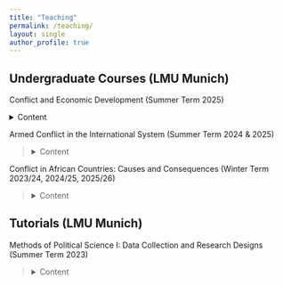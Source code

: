 ```yaml
---
title: "Teaching"
permalink: /teaching/
layout: single
author_profile: true
---
```


## Undergraduate Courses (LMU Munich)

Conflict and Economic Development (Summer Term 2025)
 
<style>
summary {
  cursor: pointer;
  font-weight: normal;
  transition: font-weight 0.2s ease;
}
summary:hover {
  font-weight: bold;
}
 details {
  margin-top: 0.01em;
}
 
</style>
  <details>
    <summary>Content</summary>
    <p>
     This course introduces to current research on armed conflict and economic development, with particular emphasis on their multiple interrelationships. Guided by the question why some countries fall into a trap of poverty and armed conflict, whereas others prosper and maintain political stability, the course surveys the leading quantitative research on the main topics in the field of comparative politics and political economy.
    </p>
    </details>

Armed Conflict in the International System (Summer Term 2024 & 2025)
>  <details>
>    <summary>Content</summary>
>    <p>
>   This course introduces to current research on armed conflict in the international system, with particular emphasis on their on their intersections. By reading mostly quantitative literature, the students explore the multiple causes and trajectories of war, as well as the factors promoting or impeding peace.
>    </p>
>    </details>

Conflict in African Countries: Causes and Consequences (Winter Term 2023/24, 2024/25, 2025/26)
>  <details>
>    <summary>Content</summary>
>    <p>
>   This course introduces to the root causes and (long-term) consequences of conflict in African countries. Particular emphasis will be put on civil wars and their multiple trajectories. The course literature is mainly quantitative and aims to provide generalized findings of the research on armed conflict. Students are then asked to test and apply those findings on conflicts in African countries.
>    </p>
>    </details>

## Tutorials (LMU Munich)

Methods of Political Science I: Data Collection and Research Designs (Summer Term 2023)
>  <details>
>    <summary>Content</summary>
>    <p>
>   The class is an obligatory part of the Bachelor degree, linking theory and empirical analysis. Specifically, the tutorial focuses on quantitative and qualitative methods, statistical fundamentals, and empirical data acquisition.
>    </p>
>    </details>
